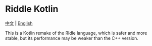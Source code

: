 # Riddle Kotlin
[中文]() | [English](README.md)

This is a Kotlin remake of the RIdle language, 
which is safer and more stable, 
but its performance may be weaker than the C++ version.